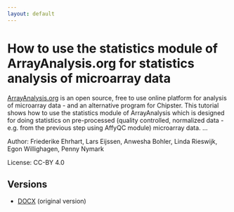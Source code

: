 ```yaml
---
layout: default
---
```


# How to use the statistics module of ArrayAnalysis.org for statistics analysis of microarray data

[ArrayAnalysis.org](http://ArrayAnalysis.org) is an open source, free to use online platform for analysis of microarray data - and an alternative program for Chipster. This tutorial shows how to use the statistics module of ArrayAnalysis which is designed for doing statistics on pre-processed (quality controlled, normalized data - e.g. from the previous step using AffyQC module) microarray data. ...

Author: Friederike Ehrhart, Lars Eijssen, Anwesha Bohler, Linda Rieswijk, Egon Willighagen, Penny Nymark

License: CC-BY 4.0

## Versions

* [DOCX](Tutorialstatistics.docx) (original version)
